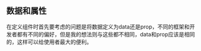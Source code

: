 ## 数据和属性

在定义组件时首先要考虑的问题是将数据定义为data还是prop，不同的框架和开发者都有不同的偏好，但是我的想法则与这些都不相同，data和prop应该是相同的，这样可以给使用者最大的便利。
